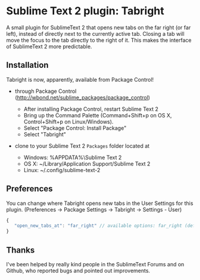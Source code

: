 Sublime Text 2 plugin: Tabright
===============================

A small plugin for SublimeText 2 that opens new tabs on the far right (or far left), instead of directly next to the currently active tab. Closing a tab will move the focus to the tab directly to the right of it. This makes the interface of SublimeText 2 more predictable.

Installation
------------

Tabright is now, apparently, available from Package Control!

* through Package Control (http://wbond.net/sublime_packages/package_control)
    * After installing Package Control, restart Sublime Text 2
    * Bring up the Command Palette (Command+Shift+p on OS X, Control+Shift+p on Linux/Windows).
    * Select "Package Control: Install Package"
    * Select "Tabright"

* clone to your Sublime Text 2 `Packages` folder located at
    * Windows: %APPDATA%\Sublime Text 2
    * OS X: ~/Library/Application Support/Sublime Text 2
    * Linux: ~/.config/sublime-text-2

Preferences
-----------

You can change where Tabright opens new tabs in the User Settings for this plugin. (Preferences -> Package Settings -> Tabright -> Settings - User) 

```javascript
{
   "open_new_tabs_at": "far_right" // available options: far_right (default) or far_left
}
```

Thanks
------

I've been helped by really kind people in the SublimeText Forums and on Github, who reported bugs and pointed out improvements.
